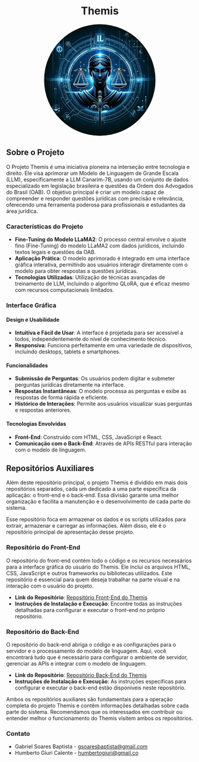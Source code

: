 <div align="center">

# Themis

<img src="images/themis.png" alt="drawing" width="300" style="border-radius:50%"/>

</div>


## Sobre o Projeto

O Projeto Themis é uma iniciativa pioneira na interseção entre tecnologia e direito. Ele visa aprimorar um Modelo de Linguagem de Grande Escala (LLM), especificamente a LLM Canarim-7B, usando um conjunto de dados especializado em legislação brasileira e questões da Ordem dos Advogados do Brasil (OAB). O objetivo principal é criar um modelo capaz de compreender e responder questões jurídicas com precisão e relevância, oferecendo uma ferramenta poderosa para profissionais e estudantes da área jurídica.

### Características do Projeto

- **Fine-Tuning do Modelo LLaMA2**: O processo central envolve o ajuste fino (Fine-Tuning) do modelo LLaMA2 com dados jurídicos, incluindo textos legais e questões da OAB.
- **Aplicação Prática**: O modelo aprimorado é integrado em uma interface gráfica interativa, permitindo aos usuários interagir diretamente com o modelo para obter respostas a questões jurídicas.
- **Tecnologias Utilizadas**: Utilização de técnicas avançadas de treinamento de LLM, incluindo o algoritmo QLoRA, que é eficaz mesmo com recursos computacionais limitados.

### Interface Gráfica

#### Design e Usabilidade
- **Intuitiva e Fácil de Usar**: A interface é projetada para ser acessível a todos, independentemente do nível de conhecimento técnico.
- **Responsiva**: Funciona perfeitamente em uma variedade de dispositivos, incluindo desktops, tablets e smartphones.

#### Funcionalidades
- **Submissão de Perguntas**: Os usuários podem digitar e submeter perguntas jurídicas diretamente na interface.
- **Respostas Instantâneas**: O modelo processa as perguntas e exibe as respostas de forma rápida e eficiente.
- **Histórico de Interações**: Permite aos usuários visualizar suas perguntas e respostas anteriores.

#### Tecnologias Envolvidas
- **Front-End**: Construído com HTML, CSS, JavaScript e React.
- **Comunicação com o Back-End**: Através de APIs RESTful para interação com o modelo de linguagem.

## Repositórios Auxiliares

Além deste repositório principal, o projeto Themis é dividido em mais dois repositórios separados, cada um dedicado a uma parte específica da aplicação: o front-end e o back-end. Essa divisão garante uma melhor organização e facilita a manutenção e o desenvolvimento de cada parte do sistema.

Esse repositório foca em armazenar os dados e os scripts utilizados para extrair, armazenar e carregar as informações. Além disso, ele é o repositório principal de apresentação desse projeto.

### Repositório do Front-End

O repositório do front-end contém todo o código e os recursos necessários para a interface gráfica do usuário do Themis. Ele inclui os arquivos HTML, CSS, JavaScript e outros frameworks ou bibliotecas utilizados. Este repositório é essencial para quem deseja trabalhar na parte visual e na interação com o usuário do projeto.

- **Link do Repositório**: [Repositório Front-End do Themis](https://github.com/gsoaresbaptista/themis-frontend)
- **Instruções de Instalação e Execução**: Encontre todas as instruções detalhadas para configurar e executar o front-end no próprio repositório.

### Repositório do Back-End

O repositório do back-end abriga o código e as configurações para o servidor e o processamento do modelo de linguagem. Aqui, você encontrará tudo que é necessário para configurar o ambiente de servidor, gerenciar as APIs e integrar com o modelo de linguagem.

- **Link do Repositório**: [Repositório Back-End do Themis](https://github.com/gsoaresbaptista/themis-backend) 
- **Instruções de Instalação e Execução**: As instruções específicas para configurar e executar o back-end estão disponíveis neste repositório.

Ambos os repositórios auxiliares são fundamentais para a operação completa do projeto Themis e contêm informações detalhadas sobre cada parte do sistema. Recomendamos que os interessados em contribuir ou entender melhor o funcionamento do Themis visitem ambos os repositórios.

### Contato

- Gabriel Soares Baptista - gsoaresbaptista@gmail.com
- Humberto Giuri Calente - humbertogiuri@gmail.co

